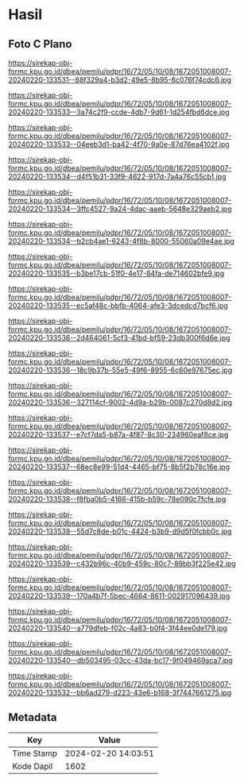 # Hasil

## Foto C Plano

https://sirekap-obj-formc.kpu.go.id/dbea/pemilu/pdpr/16/72/05/10/08/1672051008007-20240220-133531--88f329a4-b3d2-49e5-8b95-6c076f74cdc6.jpg

https://sirekap-obj-formc.kpu.go.id/dbea/pemilu/pdpr/16/72/05/10/08/1672051008007-20240220-133533--3a74c2f9-ccde-4db7-9d61-1d254fbd6dce.jpg

https://sirekap-obj-formc.kpu.go.id/dbea/pemilu/pdpr/16/72/05/10/08/1672051008007-20240220-133533--04eeb3d1-ba42-4f70-9a0e-87d76ea4102f.jpg

https://sirekap-obj-formc.kpu.go.id/dbea/pemilu/pdpr/16/72/05/10/08/1672051008007-20240220-133534--d4f51b31-33f9-4622-917d-7a4a76c55cb1.jpg

https://sirekap-obj-formc.kpu.go.id/dbea/pemilu/pdpr/16/72/05/10/08/1672051008007-20240220-133534--3ffc4527-9a24-4dac-aaeb-5648e329aeb2.jpg

https://sirekap-obj-formc.kpu.go.id/dbea/pemilu/pdpr/16/72/05/10/08/1672051008007-20240220-133534--b2cb4ae1-6243-4f8b-8000-55060a09e4ae.jpg

https://sirekap-obj-formc.kpu.go.id/dbea/pemilu/pdpr/16/72/05/10/08/1672051008007-20240220-133535--b3be17cb-51f0-4e17-84fa-de714602bfe9.jpg

https://sirekap-obj-formc.kpu.go.id/dbea/pemilu/pdpr/16/72/05/10/08/1672051008007-20240220-133535--ec5af48c-bbfb-4064-afe3-3dcedcd7bcf6.jpg

https://sirekap-obj-formc.kpu.go.id/dbea/pemilu/pdpr/16/72/05/10/08/1672051008007-20240220-133536--2d464061-5cf3-41bd-bf59-23db300f6d6e.jpg

https://sirekap-obj-formc.kpu.go.id/dbea/pemilu/pdpr/16/72/05/10/08/1672051008007-20240220-133536--18c9b37b-55e5-49f6-8955-6c60e97675ec.jpg

https://sirekap-obj-formc.kpu.go.id/dbea/pemilu/pdpr/16/72/05/10/08/1672051008007-20240220-133536--327114cf-9002-4d9a-b29b-0087c270d8d2.jpg

https://sirekap-obj-formc.kpu.go.id/dbea/pemilu/pdpr/16/72/05/10/08/1672051008007-20240220-133537--e7cf7da5-b87a-4f87-8c30-234960eaf8ce.jpg

https://sirekap-obj-formc.kpu.go.id/dbea/pemilu/pdpr/16/72/05/10/08/1672051008007-20240220-133537--68ec8e99-51d4-4465-bf75-8b5f2b78c16e.jpg

https://sirekap-obj-formc.kpu.go.id/dbea/pemilu/pdpr/16/72/05/10/08/1672051008007-20240220-133538--f8fba0b5-4166-415b-b59c-78e090c7fcfe.jpg

https://sirekap-obj-formc.kpu.go.id/dbea/pemilu/pdpr/16/72/05/10/08/1672051008007-20240220-133538--55d7c8de-b01c-4424-b3b9-d9d5f0fcbb0c.jpg

https://sirekap-obj-formc.kpu.go.id/dbea/pemilu/pdpr/16/72/05/10/08/1672051008007-20240220-133539--c432b96c-40b9-459c-80c7-89bb3f225e42.jpg

https://sirekap-obj-formc.kpu.go.id/dbea/pemilu/pdpr/16/72/05/10/08/1672051008007-20240220-133539--170a4b7f-5bec-4664-8611-002917096439.jpg

https://sirekap-obj-formc.kpu.go.id/dbea/pemilu/pdpr/16/72/05/10/08/1672051008007-20240220-133540--a779dfeb-f02c-4a83-b0f4-3f44ee0de179.jpg

https://sirekap-obj-formc.kpu.go.id/dbea/pemilu/pdpr/16/72/05/10/08/1672051008007-20240220-133540--db503495-03cc-43da-bc17-9f049469aca7.jpg

https://sirekap-obj-formc.kpu.go.id/dbea/pemilu/pdpr/16/72/05/10/08/1672051008007-20240220-133532--bb6ad279-d223-43e6-b168-3f7447661275.jpg


## Metadata

| Key        | Value               |
| ---------- | ------------------- |
| Time Stamp | 2024-02-20 14:03:51 |
| Kode Dapil | 1602                |



